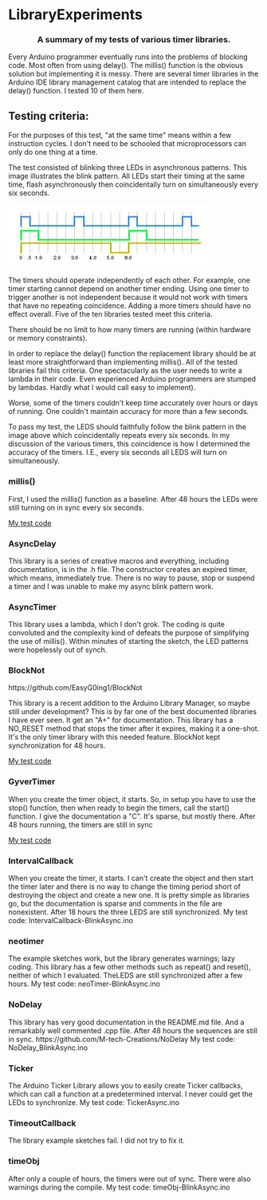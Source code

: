 # LibraryExperiments
<h3 align="center">A summary of my tests of various timer libraries.</h3>


Every Arduino programmer eventually runs into the problems of blocking code.  Most often from using delay().  The millis() function is the obvious solution but implementing it is messy.  There are several timer libraries in the Arduino IDE library management catalog that are intended to replace the delay() function.  I tested 10 of them here.

<h2>Testing criteria:</h2>
For the purposes of this test, "at the same time" means within a few instruction cycles. I don't need to be schooled that microprocessors can only do one thing at a time.

The test consisted of blinking three LEDs in asynchronous patterns.  This image illustrates the blink pattern.
All LEDs start their timing at the same time, flash asynchronously then coincidentally turn on simultaneously every six seconds.

![Blink Pattern](Async3.jpg)

The timers should operate independently of each other. For example, one timer starting cannot depend on another timer ending.  Using one timer to trigger another is not independent because it would not work with timers that have no repeating coincidence. Adding a more timers should have no effect overall. Five of the ten libraries tested meet this criteria.

There should be no limit to how many timers are running (within hardware or memory constraints).

In order to replace the delay() function the replacement library should be at least more straightforward than implementing millis().  All of the tested libraries fail this criteria. One spectacularly as the user needs to write a lambda in their code. Even experienced Arduino programmers are stumped by lambdas. Hardly what I would call easy to implement).

Worse, some of the timers couldn't keep time accurately over hours or days of running. One couldn't maintain accuracy for more than a few seconds.

To pass my test, the LEDS should faithfully follow the blink pattern in the image above which coincidentally repeats every six seconds.  In my discussion of the various timers, this coincidence is how I determined the accuracy of the timers. I.E., every six seconds all LEDS will turn on simultaneously.


<h3>millis()</h3>
First, I used the millis() function as a baseline.
After 48 hours the LEDs were still turning on in sync every six seconds.

[My test code](src/millis_BlinkAsync3)

<h3>AsyncDelay</h3>
This library is a series of creative macros and everything, including documentation, is in the .h file.
The constructor creates an expired timer, which means, immediately true. There is no way to pause, stop or suspend a timer and I was unable to make my async blink pattern work.

<h3>AsyncTimer</h3>
This library uses a lambda, which I don't grok. The coding is quite convoluted and the complexity kind of defeats the purpose of simplifying the use of millis(). Within minutes of starting the sketch, the LED patterns were hopelessly out of synch.

<h3>BlockNot</h3>
https://github.com/EasyG0ing1/BlockNot

This library is a recent addition to the Arduino Library Manager, so maybe still under development? This is by far one of the best documented libraries I have ever seen. It get an "A+" for documentation. This library has a NO_RESET method that stops the timer after it expires, making it a one-shot. It's the only timer library with this needed feature. BlockNot kept synchronization for 48 hours.

[My test code](src/BlockNot-BlinkAsync.ino)

<h3>GyverTimer</h3>
When you create the timer object, it starts. So, in setup you have to use the stop() function, then when ready to begin the timers, call the start() function. I give the documentation a "C". It's sparse, but mostly there.  After 48 hours running, the timers are still in sync

[My test code](src/GyverTimer-BlinkAsync.ino)

<h3>IntervalCallback</h3>
When you create the timer, it starts.  I can't create the object and then start the timer later and there is no way to change the timing period short of destroying the object and create a new one. It is pretty simple as libraries go, but the documentation is sparse and comments in the file are nonexistent. After 18 hours the three LEDS are still synchronized.
My test code: IntervalCallback-BlinkAsync.ino

<h3>neotimer</h3>
The example sketches work, but the library generates warnings; lazy coding. This library has a few other methods such as repeat() and reset(), neither of which I evaluated.  TheLEDS are still synchronized after a few hours.
My test code: neoTimer-BlinkAsync.ino

<h3>NoDelay</h3>
This library has very good documentation in the README.md file. And a remarkably well commented .cpp file.  After 48 hours the sequences are still in sync.
https://github.com/M-tech-Creations/NoDelay
My test code: NoDelay_BlinkAsync.ino

<h3>Ticker</h3>
The Arduino Ticker Library allows you to easily create Ticker callbacks, which can call a function at a predetermined interval. I never could get the LEDs to synchronize.
My test code: TickerAsync.ino

<h3>TimeoutCallback</h3>
The library example sketches fail. I did not try to fix it.

<h3>timeObj</h3>
After only a couple of hours, the timers were out of sync. There were also warnings during the compile.
My test code: timeObj-BlinkAsync.ino
